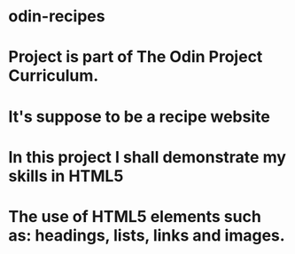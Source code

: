 # odin-recipes
# Project is part of The Odin Project Curriculum.
# It's suppose to be a recipe website
# In this project I shall demonstrate my skills in HTML5
# The use of HTML5 elements such as: headings, lists, links and images.